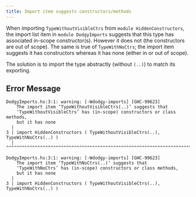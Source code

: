 ```yaml
---
title: Import item suggests constructors/methods
---
```


When importing `TypeWithoutVisibleCtrs` from `module HiddenConstructors`, the import list item in `module DodgyImports` suggests that this type has associated in-scope constructor(s). However it does not (the constructors are out of scope). The same is true of `TypeWithNoCtrs`; the import item suggests it has constructors whereas it has none (either in or out of scope).

The solution is to import the type abstractly (without `(..)`) to match its exporting.

## Error Message
```
DodgyImports.hs:3:1: warning: [-Wdodgy-imports] [GHC-99623]
    The import item ‘TypeWithoutVisibleCtrs(..)’ suggests that
    ‘TypeWithoutVisibleCtrs’ has (in-scope) constructors or class methods,
    but it has none
  |
3 | import HiddenConstructors ( TypeWithoutVisibleCtrs(..), TypeWithNoCtrs(..) )
  | ^^^^^^^^^^^^^^^^^^^^^^^^^^^^^^^^^^^^^^^^^^^^^^^^^^^^^^^^^^^^^^^^^^^^^^^^^^^^

DodgyImports.hs:3:1: warning: [-Wdodgy-imports] [GHC-99623]
    The import item ‘TypeWithNoCtrs(..)’ suggests that
    ‘TypeWithNoCtrs’ has (in-scope) constructors or class methods,
    but it has none
  |
3 | import HiddenConstructors ( TypeWithoutVisibleCtrs(..), TypeWithNoCtrs(..) )
```
